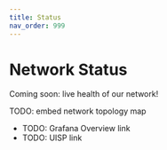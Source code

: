 ```yaml
---
title: Status
nav_order: 999
---
```


# Network Status

Coming soon: live health of our network!

TODO: embed network topology map

- TODO: Grafana Overview link
- TODO: UISP link
